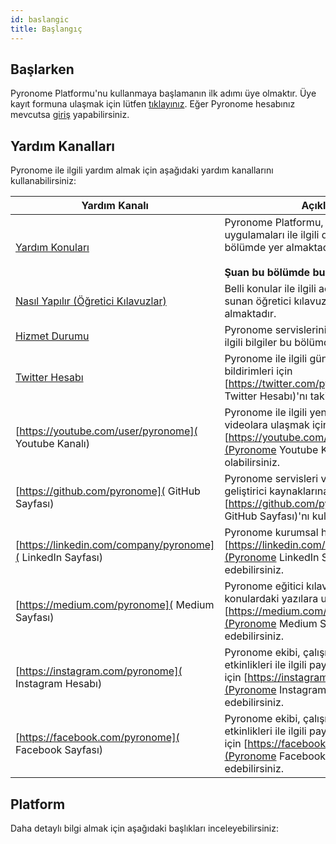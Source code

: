 ```yaml
---
id: baslangic
title: Başlangıç
---
```


## Başlarken
Pyronome Platformu'nu kullanmaya başlamanın ilk adımı üye olmaktır. Üye kayıt formuna ulaşmak için lütfen [tıklayınız](https://pyronome.com/builder/signup). Eğer Pyronome hesabınız mevcutsa [giriş](https://pyronome.com/builder/login) yapabilirsiniz.

## Yardım Kanalları
Pyronome ile ilgili yardım almak için aşağıdaki yardım kanallarını kullanabilirsiniz:

| Yardım Kanalı | Açıklama |
| ------ | ------ |
| [Yardım Konuları](latest/tr/docs/baslangic) | Pyronome Platformu, işletme ve topluluk uygulamaları ile ilgili detaylı bilgiler bu bölümde yer almaktadır. <br><br>**Şuan bu bölümde bulunmaktasınız** |
| [Nasıl Yapılır (Öğretici Kılavuzlar)](https://help.pyronome.com/) | Belli konular ile ilgili adım adım yönergeler sunan öğretici kılavuzlar bu bölümde yer almaktadır. |
| [Hizmet Durumu](https://status.pyronome.com/) | Pyronome servislerinin anlık durumu ile ilgili bilgiler bu bölümde yer almaktadır. |
| [<i class="fab fa-twitter"></i> Twitter Hesabı](https://twitter.com/pyronome) | Pyronome ile ilgili güncelleme ve hizmet bildirimleri için [https://twitter.com/pyronome](Pyronome Twitter Hesabı)'nı takip edebilirsiniz. |
| [https://youtube.com/user/pyronome](<i class="fab fa-youtube"></i> Youtube Kanalı) | Pyronome ile ilgili yenilikler ve öğretici videolara ulaşmak için [https://youtube.com/user/pyronome](Pyronome Youtube Kanalı)'na kayıt olabilirsiniz. |
| [https://github.com/pyronome](<i class="fab fa-github"></i> GitHub Sayfası) | Pyronome servisleri ve kalıpları ile ilgili geliştirici kaynaklarına ulaşmak için [https://github.com/pyronome](Pyronome GitHub Sayfası)'nı kullanabilirsiniz. |
| [https://linkedin.com/company/pyronome](<i class="fab fa-linkedin"></i> LinkedIn Sayfası) | Pyronome kurumsal haberleri için [https://linkedin.com/company/pyronome](Pyronome LinkedIn Sayfası)'nı takip edebilirsiniz. |
| [https://medium.com/pyronome](<i class="fab fa-medium"></i> Medium Sayfası) | Pyronome eğitici kılavuzlarına ve farklı konulardaki yazılara ulaşmak için [https://medium.com/pyronome](Pyronome Medium Sayfası)'nı ziyaret edebilirsiniz. |
| [https://instagram.com/pyronome](<i class="fab fa-instagram"></i> Instagram Hesabı) | Pyronome ekibi, çalışma ortamı ve etkinlikleri ile ilgili paylaşımlara ulaşmak için [https://instagram.com/pyronome](Pyronome Instagram Hesabı)'nı takip edebilirsiniz. |
| [https://facebook.com/pyronome](<i class="fab fa-facebook-square"></i> Facebook Sayfası) | Pyronome ekibi, çalışma ortamı ve etkinlikleri ile ilgili paylaşımlara ulaşmak için [https://facebook.com/pyronome](Pyronome Facebook Sayfası)'nı takip edebilirsiniz. |

## Platform
Daha detaylı bilgi almak için aşağıdaki başlıkları inceleyebilirsiniz:
